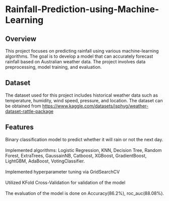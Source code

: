 # Rainfall-Prediction-using-Machine-Learning

## Overview
This project focuses on predicting rainfall using various machine-learning algorithms. The goal is to develop a model that can accurately forecast rainfall based on Australian weather data. The project involves data preprocessing, model training, and evaluation.

## Dataset
The dataset used for this project includes historical weather data such as temperature, humidity, wind speed, pressure, and location. The dataset can be obtained from https://www.kaggle.com/datasets/jsphyg/weather-dataset-rattle-package

## Features
Binary classification model to predict whether it will rain or not the next day.<br><br>
Implemented algorithms: Logistic Regression, KNN, Decision Tree, Random Forest, ExtraTrees, GaussainNB, Catboost, XGBoost, GradientBoost, LightGBM, AdaBoost, VotingClassifier.<br><br>
Implemented hyperparameter tuning via GridSearchCV<br><br>
Utilized KFold Cross-Validation for validation of the model<br><br>
The evaluation of the model is done on Accuracy(86.2%),  roc_auc(88.08%).<br><br>
